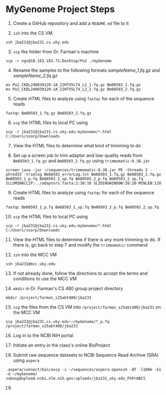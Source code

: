 # MyGenome Project Steps

1. Create a GitHub repository and add a `README.md` file to it

2. `ssh` into the CS VM

```ssh jba231@jba231.cs.uky.edu```

3. `scp` the folder from Dr. Farman's machine

```scp -r ngs@10.163.183.71:Desktop/Po2 ./myGenome```

4. Rename the samples to the following formats _sampleName_1.fq.gz_ and _sampleName_2.fq.gz_

```
mv Po2_CKDL240039120-1A_22HTV5LT4_L2_1.fq.gz Bm88503_1.fq.gz
mv Po2_CKDL240039120-1A_22HTV5LT4_L2_2.fq.gz Bm88503_2.fq.gz
```

5. Create HTML files to analyze using `fastqc` for each of the sequence reads

```fastqc Bm88503_1.fq.gz Bm88503_2.fq.gz```

6. `scp` the HTML files to local PC using

```scp -r jba231@jba231.cs.uky.edu:myGenome/*.html C:/Users/ssorp/Downloads```

7. View the HTML files to determine what kind of trimming to do

8. Set up a screen job to trim adaptor and low-quality reads from `Bm88503_1.fq.gz` and `Bm88503_2.fq.gz` using `trimmomatic-0.38.jar`

```screen java -jar ~/sequences/trimmomatic-0.38.jar PE -threads 2 -phred33 -trimlog Bm88503_errorLog.txt Bm88503_1.fq.gz Bm88503_2.fq.gz Bm88503_1_p.fq Bm88503_1_up.fq Bm88503_2_p.fq Bm88503_2_up.fq ILLUMINACLIP:../adaptors.fasta:2:30:10 SLIDINGWINDOW:20:20 MINLEN:120```

9. Create HTML files to analyze using `fastqc` for each of the sequence reads

```fastqc Bm88503_1_p.fq Bm88503_1_up.fq Bm88503_2_p.fq Bm88503_2_up.fq```

10. `scp` the HTML files to local PC using

```scp -r jba231@jba231.cs.uky.edu:myGenome/*.html C:/Users/ssorp/Downloads```

11. View the HTML files to determine if there is any more trimming to do. If there is, go back to step 7 and modify the `trimmomatic` command

12. `ssh` into the MCC VM

```ssh jba231@mcc.uky.edu```

13. If not already done, follow the directions to accept the terms and conditions to use the MCC VM

14. `mkdir` in Dr. Farman's CS 480 group project directory

```mkdir /project/farman_s25abt480/jba231```

15. `scp` the files from the CS VM into `/project/farman_s25abt480/jba231` on the MCC VM

```scp jba231@jba231.cs.uky.edu:~/myGenome/*_p.fq /project/farman_s25abt480/jba231```

16. Log in to the NCBI NIH portal

17. Initiate an entry in the class's online BioProject

18. Submit raw sequence datasets to NCBI Sequence Read Archive (SRA) using `aspera`

```.aspera/connect/bin/ascp -i ~/sequences/aspera.openssh -QT -l100m -k1 -d ~/myGenome/ subasp@upload.ncbi.nlm.nih.gov:uploads/jba231_uky.edu_FhPrmBCS```

19. 
